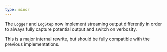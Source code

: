 ```yaml
---
type: minor
---
```


The `Logger` and `LogStep` now implement streaming output differently in order to always fully capture potential output and switch on verbosity.

This is a major internal rewrite, but should be fully compatible with the previous implementations.
